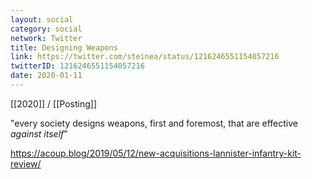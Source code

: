 ```yaml
---
layout: social
category: social
network: Twitter
title: Designing Weapons
link: https://twitter.com/steinea/status/1216246551154057216
twitterID: 1216246551154057216
date: 2020-01-11
---
```


[[2020]] / [[Posting]]

"every society designs weapons, first and foremost, that are effective *against itself*"

<https://acoup.blog/2019/05/12/new-acquisitions-lannister-infantry-kit-review/>
